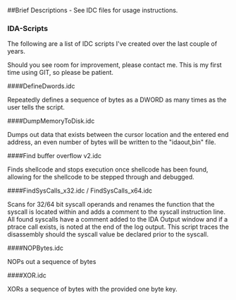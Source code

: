 ##Brief Descriptions - See IDC files for usage instructions.

### IDA-Scripts

The following are a list of IDC scripts I've created over the last couple of years.

Should you see room for improvement, please contact me.
This is my first time using GIT, so please be patient.


####DefineDwords.idc

Repeatedly defines a sequence of bytes as a DWORD as many times as the user tells the script.

####DumpMemoryToDisk.idc

Dumps out data that exists between the cursor location and the entered end address, an even number of bytes will be written to the "idaout,bin" file.

####Find buffer overflow v2.idc

Finds shellcode and stops execution once shellcode has been found, allowing for the shellcode to be stepped through and debugged.

####FindSysCalls_x32.idc / FindSysCalls_x64.idc

Scans for 32/64 bit syscall operands and renames the function that the syscall is located within and adds a comment to the syscall instruction line.
All found syscalls have a comment added to the IDA Output window and if a ptrace call exists, is noted at the end of the log output.
This script traces the disassembly should the syscall value be declared prior to the syscall.

####NOPBytes.idc

NOPs out a sequence of bytes

####XOR.idc

XORs a sequence of bytes with the provided one byte key.
